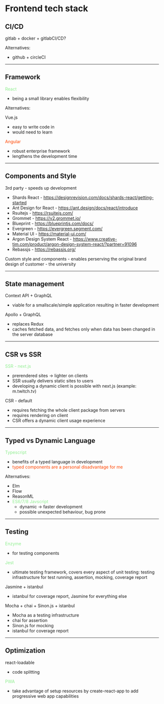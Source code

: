 # Frontend tech stack

## CI/CD
gitlab + docker + gitlabCI/CD?

Alternatives:
- github + circleCI

---

## Framework
<span style="color: lightgreen;">React</span>
 - being a small library enables flexibility

Alternatives:

Vue.js
 - easy to write code in
 - would need to learn

<span style="color: orangered;">Angular</span>
 - robust enterprise framework
 - lengthens the development time

---

## Components and Style

3rd party - speeds up development
- Shards React - https://designrevision.com/docs/shards-react/getting-started
- Ant Design for React - https://ant.design/docs/react/introduce
- Rsuitejs - https://rsuitejs.com/
- Grommet - https://v2.grommet.io/
- Blueprint - https://blueprintjs.com/docs/
- Evergreen - https://evergreen.segment.com/
- Material UI - https://material-ui.com/
- Argon Design System React - https://www.creative-tim.com/product/argon-design-system-react/?partner=91096
- Rebassjs - https://rebassjs.org/

Custom style and components - enables perserving the original brand design of customer - the university 

---

## State management
Context API + GraphQL

- viable for a smallscale/simple application resulting in faster development

Apollo + GraphQL
- replaces Redux
- caches fetched data, and fetches only when data has been changed in the server database

---

## CSR vs SSR
<SSR style="color: lightgreen;">SSR - next.js</span>
 - prerendered sites -> lighter on clients
 - SSR usually delivers static sites to users
 - developing a dynamic client is possible with next.js (example: m.twitch.tv)

CSR - default
 - requires fetching the whole client package from servers
 - requires rendering on client
 - CSR offers a dynamic client usage experience

---

## Typed vs Dynamic Language
<span style="color: lightgreen;">Typescript</span>
- benefits of a typed language in development
- <span style="color: orangered;">typed components are a personal disadvantage for me</span>

Alternatives:

- Elm
- Flow
- ReasonML
- <span style="color: lightgreen;">ES6/7/8 Javscript</span>
    - dynamic -> faster development
    - possible unexpected behaviour, bug prone

---

## Testing
<span style="color: lightgreen;">Enzyme</span>
- for testing components

<Jest style="color: lightgreen;">Jest</span>
- ultimate testing framework, covers every aspect of unit testing: testing infrastructure for test running, assertion, mocking, coverage report

Jasmine + istanbul
- istanbul for coverage report, Jasmine for everything else

Mocha + chai + Sinon.js + istanbul
- Mocha as a testing infrastructure
- chai for assertion
- Sinon.js for mocking
- istanbul for coverage report

---

## Optimization
react-loadable
- code splitting

<span style="color: lightgreen;">PWA</span>
- take advantage of setup resources by create-react-app to add progressive web app capabilities
